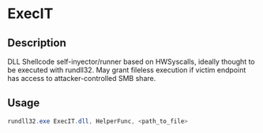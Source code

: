 # ExecIT

## Description
DLL Shellcode self-inyector/runner based on HWSyscalls, ideally thought to be executed with rundll32. May grant fileless execution if victim endpoint has access to attacker-controlled SMB share.

## Usage
```powershell
rundll32.exe ExecIT.dll, HelperFunc, <path_to_file>
```
